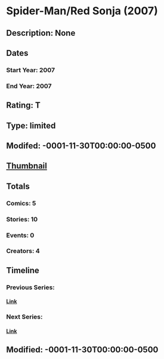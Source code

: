 # Spider-Man/Red Sonja (2007)
## Description: None
## Dates
### Start Year: 2007
### End Year: 2007
## Rating: T
## Type: limited
## Modifed: -0001-11-30T00:00:00-0500
## [Thumbnail](http://i.annihil.us/u/prod/marvel/i/mg/e/50/4bad2ea26a3e0.jpg)
## Totals
### Comics: 5
### Stories: 10
### Events: 0
### Creators: 4
## Timeline
### Previous Series: 
#### [Link]()
### Next Series: 
#### [Link]()
## Modified: -0001-11-30T00:00:00-0500